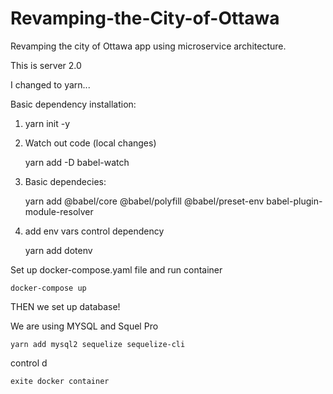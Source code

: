 # Revamping-the-City-of-Ottawa
Revamping the city of Ottawa app using microservice architecture.

This is server 2.0

I changed to yarn...


Basic dependency installation:

1. yarn init -y

2. Watch out code (local changes)
    
    yarn add -D babel-watch


3. Basic dependecies:

    yarn add @babel/core @babel/polyfill @babel/preset-env babel-plugin-module-resolver

4. add env vars control dependency

    yarn add dotenv

Set up docker-compose.yaml file and run container

    docker-compose up

THEN we set up database!

We are using MYSQL and Squel Pro

    yarn add mysql2 sequelize sequelize-cli

control d 

    exite docker container